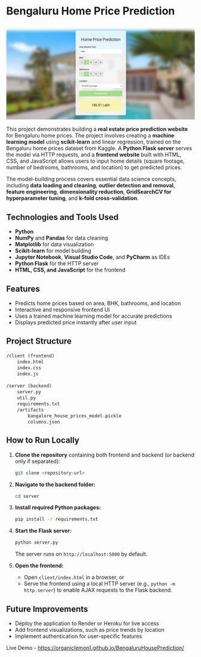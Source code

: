 # Bengaluru Home Price Prediction

![Bengaluru Home Price Prediction Website](BHP_website.PNG)

This project demonstrates building a **real estate price prediction website** for Bengaluru home prices. The project involves creating a **machine learning model** using **scikit-learn** and linear regression, trained on the Bengaluru home prices dataset from Kaggle. A **Python Flask server** serves the model via HTTP requests, and a **frontend website** built with HTML, CSS, and JavaScript allows users to input home details (square footage, number of bedrooms, bathrooms, and location) to get predicted prices.

The model-building process covers essential data science concepts, including **data loading and cleaning**, **outlier detection and removal**, **feature engineering**, **dimensionality reduction**, **GridSearchCV for hyperparameter tuning**, and **k-fold cross-validation**.

## Technologies and Tools Used

- **Python**
- **NumPy** and **Pandas** for data cleaning
- **Matplotlib** for data visualization
- **Scikit-learn** for model building
- **Jupyter Notebook**, **Visual Studio Code**, and **PyCharm** as IDEs
- **Python Flask** for the HTTP server
- **HTML, CSS, and JavaScript** for the frontend

## Features

- Predicts home prices based on area, BHK, bathrooms, and location
- Interactive and responsive frontend UI
- Uses a trained machine learning model for accurate predictions
- Displays predicted price instantly after user input

## Project Structure

```
/client (frontend)
    index.html
    index.css
    index.js

/server (backend)
    server.py
    util.py
    requirements.txt
    /artifacts
        bangalore_house_prices_model.pickle
        columns.json
```

## How to Run Locally

1. **Clone the repository** containing both frontend and backend (or backend only if separated):
   ```bash
   git clone <repository-url>
   ```

2. **Navigate to the backend folder:**
   ```bash
   cd server
   ```

3. **Install required Python packages:**
   ```bash
   pip install -r requirements.txt
   ```

4. **Start the Flask server:**
   ```bash
   python server.py
   ```
   The server runs on `http://localhost:5000` by default.

5. **Open the frontend:** 
   - Open `client/index.html` in a browser, or
   - Serve the frontend using a local HTTP server (e.g., `python -m http.server`) to enable AJAX requests to the Flask backend.

## Future Improvements

- Deploy the application to Render or Heroku for live access
- Add frontend visualizations, such as price trends by location
- Implement authentication for user-specific features


Live Demo - https://organiclemon1.github.io/BengaluruHousePrediction/
